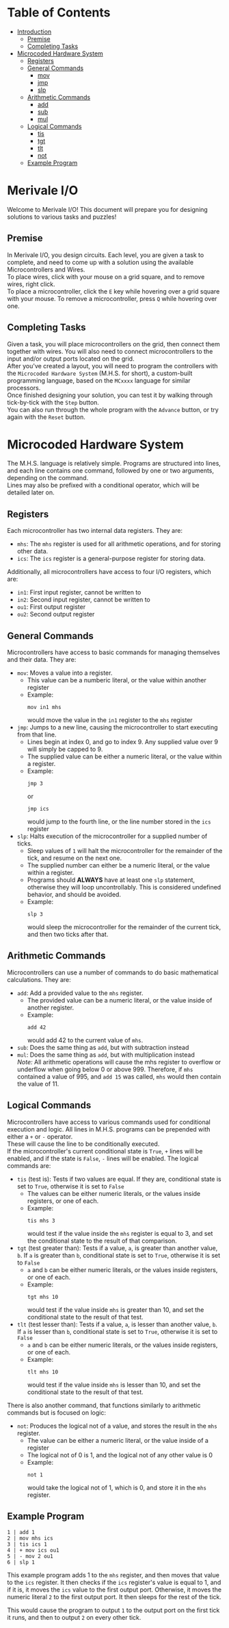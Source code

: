 # Table of Contents
- [Introduction](#merivale-io)
    - [Premise](#premise)
    - [Completing Tasks](#completing-tasks)
- [Microcoded Hardware System](#microcoded-hardware-system)
    - [Registers](#registers)
    - [General Commands](#general-commands)
        - [mov](#mov)
        - [jmp](#jmp)
        - [slp](#slp)
    - [Arithmetic Commands](#arithmetic-commands)
        - [add](#add)
        - [sub](#sub)
        - [mul](#mul)
    - [Logical Commands](#logical-commands)
        - [tis](#tis)
        - [tgt](#tgt)
        - [tlt](#tlt)
        - [not](#not)
    - [Example Program](#example-program)


# Merivale I/O
Welcome to Merivale I/O! This document will prepare you for designing solutions to various tasks and puzzles!

## Premise
In Merivale I/O, you design circuits. Each level, you are given a task to complete, and need to come up with a solution using the available Microcontrollers and Wires.  
To place wires, click with your mouse on a grid square, and to remove wires, right click.  
To place a microcontroller, click the `E` key while hovering over a grid square with your mouse. To remove a microcontroller, press `Q` while hovering over one.  
  
## Completing Tasks
Given a task, you will place microcontrollers on the grid, then connect them together with wires. You will also need to connect microcontrollers to the input and/or output ports located on the grid.  
After you've created a layout, you will need to program the controllers with the `Microcoded Hardware System` (M.H.S. for short), a custom-built programming language, based on the `MCxxxx` language for similar processors.  
Once finished designing your solution, you can test it by walking through tick-by-tick with the `Step` button.  
You can also run through the whole program with the `Advance` button, or try again with the `Reset` button.

# Microcoded Hardware System
The M.H.S. language is relatively simple. Programs are structured into lines, and each line contains one command, followed by one or two arguments, depending on the command.  
Lines may also be prefixed with a conditional operator, which will be detailed later on.  

## Registers
Each microcontroller has two internal data registers. They are:  
- `mhs`: The `mhs` register is used for all arithmetic operations, and for storing other data.  
- `ics`: The `ics` register is a general-purpose register for storing data.  
  
Additionally, all microcontrollers have access to four I/O registers, which are:  
- `in1`: First input register, cannot be written to  
- `in2`: Second input register, cannot be written to  
- `ou1`: First output register  
- `ou2`: Second output register  

## General Commands
Microcontrollers have access to basic commands for managing themselves and their data. They are:  
- <a id="mov"></a>`mov`: Moves a value into a register. 
    - This value can be a numberic literal, or the value within another register
    - Example: 
        ```
        mov in1 mhs
        ```
        would move the value in the `in1` register to the `mhs` register
- <a id="jmp"></a>`jmp`: Jumps to a new line, causing the microcontroller to start executing from that line. 
    - Lines begin at index 0, and go to index 9. Any supplied value over 9 will simply be capped to 9.
    - The supplied value can be either a numeric literal, or the value within a register.
    - Example:
        ```
        jmp 3
        ```
        or 
        ```
        jmp ics
        ```
        would jump to the fourth line, or the line number stored in the `ics` register
- <a id="slp"></a>`slp`: Halts execution of the microcontroller for a supplied number of ticks. 
    - Sleep values of `1` will halt the microcontroller for the remainder of the tick, and resume on the next one.
    - The supplied number can either be a numeric literal, or the value within a register. 
    - Programs should **ALWAYS** have at least one `slp` statement, otherwise they will loop uncontrollably. This is considered undefined behavior, and should be avoided.
    - Example:
        ```
        slp 3
        ```
        would sleep the microcontroller for the remainder of the current tick, and then two ticks after that.

## Arithmetic Commands
Microcontrollers can use a number of commands to do basic mathematical calculations. They are:  
- <a id="add"></a>`add`: Add a provided value to the `mhs` register.  
    - The provided value can be a numeric literal, or the value inside of another register.
    - Example:
        ```
        add 42
        ```
        would add 42 to the current value of `mhs`.
- <a id="sub"></a>`sub`: Does the same thing as `add`, but with subtraction instead   
- <a id="mul"></a>`mul`: Does the same thing as `add`, but with multiplication instead   
*Note:* All arithmetic operations will cause the mhs register to overflow or underflow when going below 0 or above 999. Therefore, if `mhs` contained a value of 995, and `add 15` was called, `mhs` would then contain the value of 11.

## Logical Commands
Microcontrollers have access to various commands used for conditional execution and logic. 
All lines in M.H.S. programs can be prepended with either a `+` or `-` operator.  
These will cause the line to be conditionally executed.  
If the microcontroller's current conditional state is `True`, `+` lines will be enabled, and if the state is `False`, `-` lines will be enabled.
The logical commands are:
- <a id="tis"></a>`tis` (test is): Tests if two values are equal. If they are, conditional state is set to `True`, otherwise it is set to `False` 
    - The values can be either numeric literals, or the values inside registers, or one of each.
    - Example: 
        ```
        tis mhs 3
        ```
        would test if the value inside the `mhs` register is equal to 3, and set the conditional state to the result of that comparison.
- <a id="tgt"></a>`tgt` (test greater than): Tests if a value, `a`, is greater than another value, `b`. If `a` is greater than `b`, conditional state is set to `True`, otherwise it is set to `False` 
    - `a` and `b` can be either numeric literals, or the values inside registers, or one of each.  
    - Example:
        ```
        tgt mhs 10
        ```
        would test if the value inside `mhs` is greater than 10, and set the conditional state to the result of that test.
- <a id="tlt"></a>`tlt` (test lesser than): Tests if a value, `a`, is lesser than another value, `b`. If `a` is lesser than `b`, conditional state is set to `True`, otherwise it is set to `False` 
    - `a` and `b` can be either numeric literals, or the values inside registers, or one of each.  
    - Example:
        ```
        tlt mhs 10
        ```
        would test if the value inside `mhs` is lesser than 10, and set the conditional state to the result of that test.

There is also another command, that functions similarly to arithmetic commands but is focused on logic:  
- <a id="not"></a>`not`: Produces the logical not of a value, and stores the result in the `mhs` register. 
    - The value can be either a numeric literal, or the value inside of a register
    - The logical not of 0 is 1, and the logical not of any other value is 0
    - Example:
        ```
        not 1
        ```
        would take the logical not of 1, which is 0, and store it in the `mhs` register.

## Example Program
```
1 | add 1
2 | mov mhs ics
3 | tis ics 1
4 | + mov ics ou1
5 | - mov 2 ou1
6 | slp 1
```

This example program adds 1 to the `mhs` register, and then moves that value to the `ics` register. It then checks if the `ics` register's value is equal to 1, and if it is, it moves the `ics` value to the first output port. Otherwise, it moves the numeric literal `2` to the first output port. It then sleeps for the rest of the tick.  
  
This would cause the program to output `1` to the output port on the first tick it runs, and then to output `2` on every other tick.
